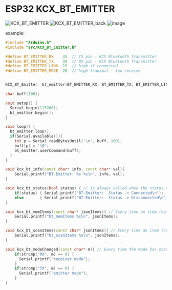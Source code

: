 # ESP32 KCX_BT_EMITTER

![KCX_BT_EMITTER](https://github.com/schreibfaul1/ESP32-KCX-BT-EMITTER/assets/26044260/4857e72a-ae46-493c-8352-fbcc0a9edc78)
![KCX_BT_EMITTER_back](https://github.com/schreibfaul1/ESP32-KCX-BT-EMITTER/assets/26044260/c884e1fb-5922-4dd6-a23b-bdfb6ad25d2d)
![image](https://github.com/schreibfaul1/ESP32-KCX-BT-EMITTER/assets/26044260/9d4e56c2-2904-44a2-a356-20bae7a136a3)

example:
````c++
#include "Arduino.h"
#include "src/KCX_BT_Emitter.h"

#define BT_EMITTER_RX    45  // TX pin - KCX Bluetooth Transmitter
#define BT_EMITTER_TX    38  // RX pin - KCX Bluetooth Transmitter
#define BT_EMITTER_LINK  19  // high if connected
#define BT_EMITTER_MODE  20  // high transmit - low receive


KCX_BT_Emitter  bt_emitter(BT_EMITTER_RX, BT_EMITTER_TX, BT_EMITTER_LINK, BT_EMITTER_MODE);

char buff[100];

void setup() {
  Serial.begin(115200);
  bt_emitter.begin();
}

void loop() {
  bt_emitter.loop();
  if(Serial.available()){
    int p = Serial.readBytesUntil('\n', buff, 100);
    buff[p] = '\0';
    bt_emitter.userCommand(buff);
  }
}

void kcx_bt_info(const char* info, const char* val){
    Serial.printf("BT-Emitter: %s %s\n", info, val);
}

void kcx_bt_status(bool status) { // is always called when the status changes fron disconnected to connected and vice versa
    if(status) { Serial.printf("BT-Emitter:  Status -> Connected\n");   }
    else       { Serial.printf("BT-Emitter:  Status -> Disconnected\n");}
}

void kcx_bt_memItems(const char* jsonItems){ // Every time an item (name or address) was added, a JSON string is passed here
    Serial.printf("bt_memItems %s\n", jsonItems);
}

void kcx_bt_scanItems(const char* jsonItems){ // Every time an item (name and address) was scanned, a JSON string is passed here
    Serial.printf("bt_scanItems %s\n", jsonItems);
}

void kcx_bt_modeChanged(const char* m){ // Every time the mode has changed
    if(strcmp("RX", m) == 0) {
      Serial.printf("receiver mode");
    }
    if(strcmp("TX", m) == 0) {
      Serial.printf("emitter mode");
    }
}


````
